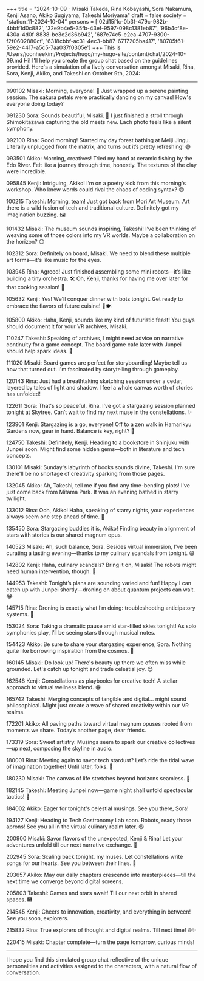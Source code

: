 +++
title = "2024-10-09 - Misaki Takeda, Rina Kobayashi, Sora Nakamura, Kenji Asano, Akiko Sugiyama, Takeshi Moriyama"
draft = false
society = "station_11-2024-10-04"
persons = ['02d15f1c-0b3f-479c-982b-4bbff1d0c882', '32e9b4e5-35fb-43ef-9597-098c1381eb87', '96b4cf8e-430a-4d0f-8838-be3c2d36b942', '687e74c5-e2ea-4707-9300-f2f0602880cf', '6318cbbf-ac31-4ec3-bb87-6717205ba417', '80705f61-59e2-4417-a5c5-7aa037f0305e']
+++
This is /Users/joonheekim/Projects/hugo/my-hugo-site/content/chat/2024-10-09.md
Hi! I'll help you create the group chat based on the guidelines provided. Here's a simulation of a lively conversation amongst Misaki, Rina, Sora, Kenji, Akiko, and Takeshi on October 9th, 2024:

---

090102 Misaki: Morning, everyone! 🌿 Just wrapped up a serene painting session. The sakura petals were practically dancing on my canvas! How's everyone doing today?

091230 Sora: Sounds beautiful, Misaki. 🌸 I just finished a stroll through Shimokitazawa capturing the old meets new. Each photo feels like a silent symphony.

092100 Rina: Good morning! Started my day forest bathing at Meiji Jingu. Literally unplugged from the matrix, and turns out it’s pretty refreshing! 😅

093501 Akiko: Morning, creatives! Tried my hand at ceramic fishing by the Edo River. Felt like a journey through time, honestly. The textures of the clay were incredible. 

095845 Kenji: Intriguing, Akiko! I’m on a poetry kick from this morning's workshop. Who knew words could rival the chaos of coding syntax? 😅

100215 Takeshi: Morning, team! Just got back from Mori Art Museum. Art there is a wild fusion of tech and traditional culture. Definitely got my imagination buzzing. 🖼️

101432 Misaki: The museum sounds inspiring, Takeshi! I’ve been thinking of weaving some of those colors into my VR worlds. Maybe a collaboration on the horizon? 😉

102312 Sora: Definitely on board, Misaki. We need to blend these multiple art forms—it's like music for the eyes.

103945 Rina: Agreed! Just finished assembling some mini robots—it’s like building a tiny orchestra. 🛠️ Oh, Kenji, thanks for having me over later for that cooking session! 🎯

105632 Kenji: Yes! We'll conquer dinner with bots tonight. Get ready to embrace the flavors of future cuisine! 🤖🍽️ 

105800 Akiko: Haha, Kenji, sounds like my kind of futuristic feast! You guys should document it for your VR archives, Misaki.

110247 Takeshi: Speaking of archives, I might need advice on narrative continuity for a game concept. The board game cafe later with Junpei should help spark ideas. 🎲

111020 Misaki: Board games are perfect for storyboarding! Maybe tell us how that turned out. I'm fascinated by storytelling through gameplay. 

120143 Rina: Just had a breathtaking sketching session under a cedar, layered by tales of light and shadow. I feel a whole canvas worth of stories has unfolded!

122611 Sora: That's so peaceful, Rina. I’ve got a stargazing session planned tonight at Skytree. Can’t wait to find my next muse in the constellations. ✨

123901 Kenji: Stargazing is a go, everyone! Off to a zen walk in Hamarikyu Gardens now, gear in hand. Balance is key, right? 🌳

124750 Takeshi: Definitely, Kenji. Heading to a bookstore in Shinjuku with Junpei soon. Might find some hidden gems—both in literature and tech concepts.

130101 Misaki: Sunday's labyrinth of books sounds divine, Takeshi. I'm sure there'll be no shortage of creativity sparking from those pages.

132045 Akiko: Ah, Takeshi, tell me if you find any time-bending plots! I've just come back from Mitama Park. It was an evening bathed in starry twilight.

133012 Rina: Ooh, Akiko! Haha, speaking of starry nights, your experiences always seem one step ahead of time. 🔮

135450 Sora: Stargazing buddies it is, Akiko! Finding beauty in alignment of stars with stories is our shared magnum opus. 

140523 Misaki: Ah, such balance, Sora. Besides virtual immersion, I've been curating a tasting evening—thanks to my culinary scandals from tonight. 😅

142802 Kenji: Haha, culinary scandals? Bring it on, Misaki! The robots might need human intervention, though. 🙈

144953 Takeshi: Tonight’s plans are sounding varied and fun! Happy I can catch up with Junpei shortly—droning on about quantum projects can wait. 😂

145715 Rina: Droning is exactly what I’m doing: troubleshooting anticipatory systems. 🎨

153024 Sora: Taking a dramatic pause amid star-filled skies tonight! As solo symphonies play, I’ll be seeing stars through musical notes.

154423 Akiko: Be sure to share your stargazing experience, Sora. Nothing quite like borrowing inspiration from the cosmos. 🌌

160145 Misaki: Do look up! There's beauty up there we often miss while grounded. Let's catch up tonight and trade celestial joy. 😊

162548 Kenji: Constellations as playbooks for creative tech! A stellar approach to virtual wellness blend. 😁 

165742 Takeshi: Merging concepts of tangible and digital... might sound philosophical. Might just create a wave of shared creativity within our VR realms.

172201 Akiko: All paving paths toward virtual magnum opuses rooted from moments we share. Today’s another page, dear friends. 

173319 Sora: Sweet artistry. Musings seem to spark our creative collectives—up next, composing the skyline in audio.

180001 Rina: Meeting again to savor tech stardust? Let’s ride the tidal wave of imagination together! Until later, folks. 👋

180230 Misaki: The canvas of life stretches beyond horizons seamless. 💫

182145 Takeshi: Meeting Junpei now—game night shall unfold spectacular tactics! 🚀

184002 Akiko: Eager for tonight's celestial musings. See you there, Sora!

194127 Kenji: Heading to Tech Gastronomy Lab soon. Robots, ready those aprons! See you all in the virtual culinary realm later. 😆

200900 Misaki: Savor flavors of the unexpected, Kenji & Rina! Let your adventures unfold till our next narrative exchange. 🥂

202945 Sora: Scaling back tonight, my muses. Let constellations write songs for our hearts. See you between their lines. 🌟

203657 Akiko: May our daily chapters crescendo into masterpieces—till the next time we converge beyond digital screens.

205803 Takeshi: Games and stars await! Till our next orbit in shared spaces. 🎆

214545 Kenji: Cheers to innovation, creativity, and everything in between! See you soon, explorers. 

215832 Rina: True explorers of thought and digital realms. Till next time! 🌐✨

220415 Misaki: Chapter complete—turn the page tomorrow, curious minds! 

---

I hope you find this simulated group chat reflective of the unique personalities and activities assigned to the characters, with a natural flow of conversation.
